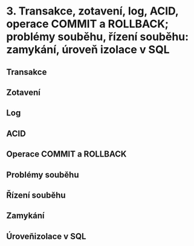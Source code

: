 # 3. Transakce, zotavení, log, ACID, operace COMMIT a ROLLBACK; problémy souběhu, řízení souběhu: zamykání, úroveň izolace v SQL

## Transakce

## Zotavení

## Log

## ACID

## Operace COMMIT a ROLLBACK

## Problémy souběhu

## Řízení souběhu

## Zamykání

## Úroveňizolace v SQL
